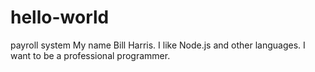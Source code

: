 # hello-world
payroll system
My name Bill Harris. I like Node.js and other languages.
I want to be a professional programmer.
